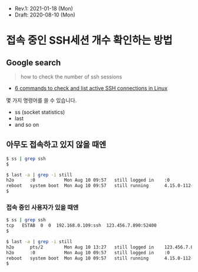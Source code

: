 * Rev.1: 2021-01-18 (Mon)
* Draft: 2020-08-10 (Mon)

# 접속 중인 SSH세션 개수 확인하는 방법

## Google search
> how to check the number of ssh sessions

* [6 commands to check and list active SSH connections in Linux](https://www.golinuxcloud.com/list-check-active-ssh-connections-linux/)

몇 가지 명령어를 쓸 수 있습니다.
* ss (socket statistics)
* last
* and so on

## 아무도 접속하고 있지 않을 때엔
```bash
$ ss | grep ssh
$
```

```bash
$ last -a | grep -i still
h2o      :0           Mon Aug 10 09:57   still logged in    :0
reboot   system boot  Mon Aug 10 09:57   still running      4.15.0-112-generi
$
```

### 접속 중인 사용자가 있을 때엔
```bash
$ ss | grep ssh
tcp   ESTAB  0  0  192.168.0.109:ssh  123.456.7.890:52400   
$
```

```bash
$ last -a | grep -i still
h2o      pts/2        Mon Aug 10 13:27   still logged in    123.456.7.890
h2o      :0           Mon Aug 10 09:57   still logged in    :0
reboot   system boot  Mon Aug 10 09:57   still running      4.15.0-112-generic
$
```
